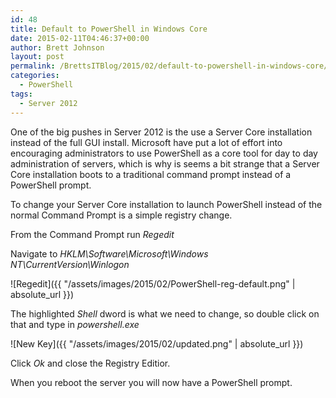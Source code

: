```yaml
---
id: 48
title: Default to PowerShell in Windows Core
date: 2015-02-11T04:46:37+00:00
author: Brett Johnson
layout: post
permalink: /BrettsITBlog/2015/02/default-to-powershell-in-windows-core/
categories:
  - PowerShell
tags:
  - Server 2012
---
```

One of the big pushes in Server 2012 is the use a Server Core installation instead of the full GUI install. Microsoft have put a lot of effort into encouraging administrators to use PowerShell as a core tool for day to day administration of servers, which is why is seems a bit strange that a Server Core installation boots to a traditional command prompt instead of a PowerShell prompt.

To change your Server Core installation to launch PowerShell instead of the normal Command Prompt is a simple registry change.

From the Command Prompt run _Regedit_

Navigate to _HKLM\Software\Microsoft\Windows NT\CurrentVersion\Winlogon_

![Regedit]({{ "/assets/images/2015/02/PowerShell-reg-default.png" | absolute_url }})

The highlighted _Shell_ dword is what we need to change, so double click on that and type in _powershell.exe_

![New Key]({{ "/assets/images/2015/02/updated.png" | absolute_url }})

Click _Ok_ and close the Registry Editior.

When you reboot the server you will now have a PowerShell prompt.